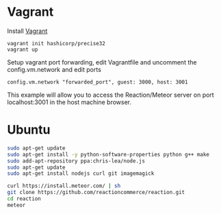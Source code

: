 # Vagrant
Install [Vagrant](http://www.vagrantup.com/downloads.html)

```
vagrant init hashicorp/precise32
vagrant up
```

Setup vagrant port forwarding, edit Vagrantfile and uncomment the config.vm.network and edit ports

```
config.vm.network "forwarded_port", guest: 3000, host: 3001
```

This example will allow you to access the Reaction/Meteor server on port localhost:3001 in the host machine browser.

# Ubuntu

```bash
sudo apt-get update
sudo apt-get install -y python-software-properties python g++ make
sudo add-apt-repository ppa:chris-lea/node.js
sudo apt-get update
sudo apt-get install nodejs curl git imagemagick

curl https://install.meteor.com/ | sh
git clone https://github.com/reactioncommerce/reaction.git
cd reaction
meteor
```
